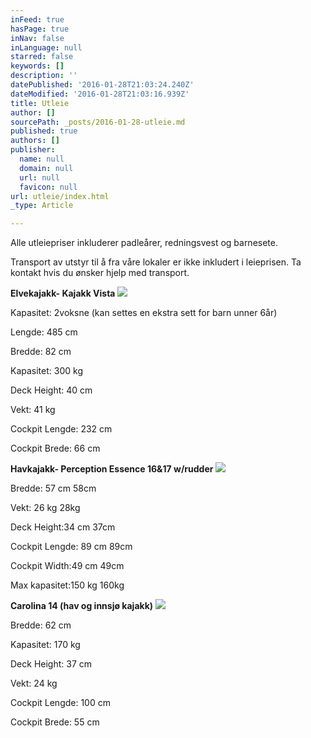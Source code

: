 ```yaml
---
inFeed: true
hasPage: true
inNav: false
inLanguage: null
starred: false
keywords: []
description: ''
datePublished: '2016-01-28T21:03:24.240Z'
dateModified: '2016-01-28T21:03:16.939Z'
title: Utleie
author: []
sourcePath: _posts/2016-01-28-utleie.md
published: true
authors: []
publisher:
  name: null
  domain: null
  url: null
  favicon: null
url: utleie/index.html
_type: Article

---
```

Alle utleiepriser inkluderer padleårer, redningsvest og
barnesete. 

Transport av utstyr til å fra våre lokaler er ikke inkludert i
leieprisen. Ta kontakt hvis du ønsker hjelp med transport.

**Elvekajakk-
Kajakk Vista**
![](https://s3-us-west-2.amazonaws.com/the-grid-img/p/f998660e72af1815fcb26bfe1572426b93b4c5fb.jpg)

Kapasitet: 2voksne (kan settes en ekstra sett for barn unner 6år)  

Lengde: 485 cm 

Bredde: 82 cm 

Kapasitet: 300 kg 

Deck Height: 40 cm 

Vekt: 41 kg

Cockpit Lengde: 232 cm

Cockpit Brede: 66 cm

**Havkajakk- Perception Essence 16&17 w/rudder**
![](https://s3-us-west-2.amazonaws.com/the-grid-img/p/5a86983701870fc55578de3c990c01ba320f78ec.jpg)

Bredde: 57 cm                           58cm

Vekt: 26 kg                                 28kg

Deck Height:34 cm               37cm

Cockpit Lengde: 89 cm       89cm

Cockpit Width:49 cm         49cm

Max kapasitet:150 kg         160kg

**Carolina 14 (hav og innsjø kajakk)**
![](https://s3-us-west-2.amazonaws.com/the-grid-img/p/2bf95e566bba98c46c6b20ae4595e4bb389146d1.jpg)

Bredde: 62 cm 

Kapasitet: 170 kg 

Deck Height: 37 cm 

Vekt: 24 kg

Cockpit Lengde: 100 cm

Cockpit Brede: 55 cm